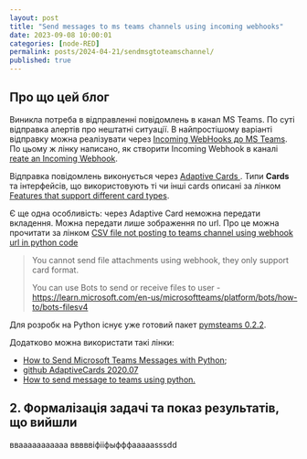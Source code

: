 ```yaml
---
layout: post
title: "Send messages to ms teams channels using incoming webhooks"
date: 2023-09-08 10:00:01
categories: [node-RED]
permalink: posts/2024-04-21/sendmsgtoteamschannel/
published: true
---
```


<!-- TOC BEGIN -->

<!-- TOC END -->

## <a name="p-1">Про що цей блог</a>

Виникла потреба в відправленні повідомлень в канал MS Teams. По суті відправка  алертів  про нештатні ситуації. В найпростішому варіанті відправку можна реалізувати через [Incoming WebHooks до MS Teams](https://learn.microsoft.com/en-us/microsoftteams/platform/webhooks-and-connectors/how-to/add-incoming-webhook?tabs=newteams%2Cdotnet). По цьому ж лінку написано, як створити Incoming Webhook в каналі [reate an Incoming Webhook](https://learn.microsoft.com/en-us/microsoftteams/platform/webhooks-and-connectors/how-to/add-incoming-webhook?tabs=newteams%2Cdotnet#create-an-incoming-webhook).

Відправка повідомлень виконується через [Adaptive Cards ](https://learn.microsoft.com/en-us/microsoftteams/platform/webhooks-and-connectors/how-to/connectors-using?tabs=cURL#send-adaptive-cards-using-an-incoming-webhook). Типи **Cards** та інтерфейсів, що використовують ті чи інші cards описані за лінком [Features that support different card types](https://learn.microsoft.com/en-us/microsoftteams/platform/task-modules-and-cards/cards/cards-reference#features-that-support-different-card-types). 

Є ще одна особливість: через Adaptive Card неможна передати вкладення. Можна передати лише  зображення по  url.  Про це можна прочитати за лінком [CSV file not posting to teams channel using webhook url in python code](https://learn.microsoft.com/en-us/answers/questions/1183652/csv-file-not-posting-to-teams-channel-using-webhoo)

> You cannot send file attachments using webhook, they only support card format.
> 
> You can use Bots to send or receive files to user - https://learn.microsoft.com/en-us/microsoftteams/platform/bots/how-to/bots-filesv4


Для розробк на Python існує уже готовий пакет [pymsteams 0.2.2](https://pypi.org/project/pymsteams/).

Додатково можна використати такі лінки:

- [How to Send Microsoft Teams Messages with Python](https://www.datacamp.com/tutorial/how-to-send-microsoft-teams-messages-with-python);
- [ github AdaptiveCards 2020.07](https://github.com/microsoft/AdaptiveCards/releases/tag/2020.07)
- [How to send message to teams using python.](https://dev.to/shadow_b/how-to-send-message-to-teams-using-python-496g)




## <a name="p-2">2. Формалізація задачі та показ результатів, що вийшли</a>

ввааааааааааа
вввввіфііфыфффaaaaasssdd